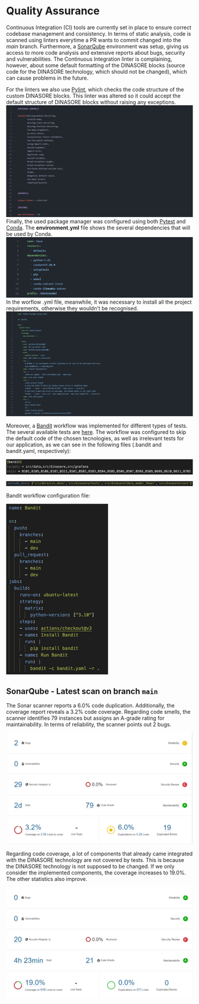 # Quality Assurance

Continuous Integration (CI) tools are currently set in place to ensure correct codebase management and consistency. In terms of static analysis, code is scanned using linters everytime a PR wants to commit changed into the _main_ branch. Furthermore, a [SonarQube](https://www.sonarsource.com/products/sonarqube/?gads_campaign=SQ-Mroi-PMax&gads_ad_group=Global&gads_keyword=&gad_source=1&gclid=CjwKCAiAu9yqBhBmEiwAHTx5pxnFfXXnEDXFcodcgZRO5zP1ALPlJ4zaqIEvecU6Sz8-9v2VsiagzxoCHjUQAvD_BwE) environment was setup, giving us access to more code analysis and extensive reports about bugs, security and vulnerabilities.
The Continuous Integration linter is complaining, however, about some default formatting of the DINASORE blocks (source code for the DINASORE technology, which should not be changed), which can cause problems in the future.

For the linters we also use [Pylint](https://pylint.pycqa.org/en/latest/user_guide/usage/run.html), which checks the code structure of the custom DINASORE blocks. This linter was altered so it could accept the default structure of DINASORE blocks without raising any exceptions.
![image](../images/configuration_linter.png)
Finally, the used package manager was configured using both [Pytest](https://docs.pytest.org/en/7.4.x/) and [Conda](https://docs.conda.io/en/latest/). The **environment.yml** file shows the several dependencies that will be used by Conda.
![image](../images/environment_yml.png)
In the worflow .yml file, meanwhile, it was necessary to install all the project requirements, otherwise they wouldn't be recognised.
![image](../images/configuration_manager.png)

Moreover, a [Bandit](https://bandit.readthedocs.io/en/latest/config.html#bandit-settings) workflow was implemented for different types of tests. The several available tests are [here](https://bandit.readthedocs.io/en/latest/plugins/index.html). The workflow was configured to skip the default code of the chosen tecnologies, as well as irrelevant tests for our application, as we can see in the following files (.bandit and bandit.yaml, respectively):

![.bandit](../images/configuration_bandit_ini.png)

![bandit_yaml](../images/configuration_bandit_skip.png)

Bandit workflow configuration file:

![bandit_yml](../images/configuration_bandit.png)

## SonarQube - Latest scan on branch `main`

The Sonar scanner reports a 6.0% code duplication. Additionally, the coverage report reveals a 3.2% code coverage. Regarding code smells, the scanner identifies 79 instances but assigns an A-grade rating for maintainability. In terms of reliability, the scanner points out 2 bugs.

![SonarQube Quality Rating](../images/sonarqube_quality.png)

Regarding code coverage, a lot of components that already came integrated with the DINASORE technology are not covered by tests. This is because the DINASORE technology is not supposed to be changed. If we only consider the implemented components, the coverage increases to 19.0%. The other statistics also improve.

![SonarQube Quality Rating](../images/sonarqube_quality_2.png)
